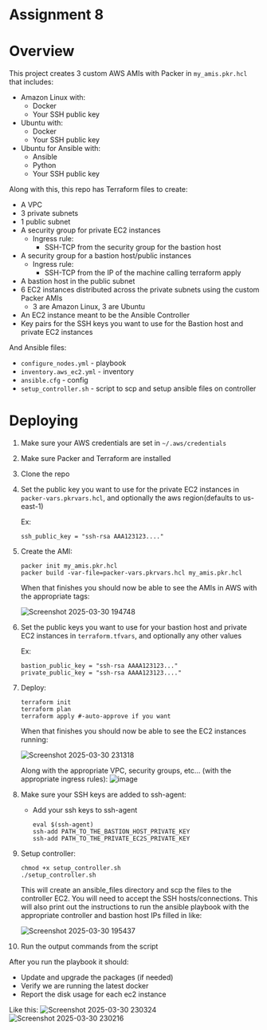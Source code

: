 # Assignment 8
# Overview
This project creates 3 custom AWS AMIs with Packer in ```my_amis.pkr.hcl``` that includes:
- Amazon Linux with:
    - Docker
    - Your SSH public key
- Ubuntu with:
    - Docker
    - Your SSH public key
- Ubuntu for Ansible with:
    - Ansible
    - Python
    - Your SSH public key

Along with this, this repo has Terraform files to create:
- A VPC
- 3 private subnets
- 1 public subnet
- A security group for private EC2 instances
    - Ingress rule:
        - SSH-TCP from the security group for the bastion host
- A security group for a bastion host/public instances
    - Ingress rule:
        - SSH-TCP from the IP of the machine calling terraform apply
- A bastion host in the public subnet
- 6 EC2 instances distributed across the private subnets using the custom Packer AMIs
    - 3 are Amazon Linux, 3 are Ubuntu
- An EC2 instance meant to be the Ansible Controller
- Key pairs for the SSH keys you want to use for the Bastion host and private EC2 instances

And Ansible files:
- ```configure_nodes.yml``` - playbook
- ```inventory.aws_ec2.yml``` - inventory
- ```ansible.cfg``` - config
- ```setup_controller.sh``` - script to scp and setup ansible files on controller

# Deploying
1. Make sure your AWS credentials are set in ```~/.aws/credentials```
2. Make sure Packer and Terraform are installed
3. Clone the repo
4. Set the public key you want to use for the private EC2 instances in ```packer-vars.pkrvars.hcl```, and optionally the aws region(defaults to us-east-1)

   Ex:
   ```
   ssh_public_key = "ssh-rsa AAA123123...."
   ```
5. Create the AMI:
   ```
   packer init my_amis.pkr.hcl
   packer build -var-file=packer-vars.pkrvars.hcl my_amis.pkr.hcl
   ```
   When that finishes you should now be able to see the AMIs in AWS with the appropriate tags:
   
   ![Screenshot 2025-03-30 194748](https://github.com/user-attachments/assets/10150dd5-f55e-48b6-887b-2961158de84e)
   
6. Set the public keys you want to use for your bastion host and private EC2 instances in ```terraform.tfvars```, and optionally any other values

   Ex:
   ```
   bastion_public_key = "ssh-rsa AAAA123123..."
   private_public_key = "ssh-rsa AAAA123123...."
   ```
7. Deploy:
   ```
   terraform init
   terraform plan
   terraform apply #-auto-approve if you want
   ```
   When that finishes you should now be able to see the EC2 instances running:
   
   ![Screenshot 2025-03-30 231318](https://github.com/user-attachments/assets/98173860-4241-4bb0-9474-3fa2a73598de)

   
   Along with the appropriate VPC, security groups, etc... (with the appropriate ingress rules):
   ![image](https://github.com/user-attachments/assets/d8faaa83-e16a-49b4-90a1-8edebab90365)
8. Make sure your SSH keys are added to ssh-agent:
   - Add your ssh keys to ssh-agent
      ```
      eval $(ssh-agent)
      ssh-add PATH_TO_THE_BASTION_HOST_PRIVATE_KEY
      ssh-add PATH_TO_THE_PRIVATE_EC2S_PRIVATE_KEY
      ```
9. Setup controller:
   ```
   chmod +x setup_controller.sh
   ./setup_controller.sh
   ```

   This will create an ansible_files directory and scp the files to the controller EC2. You will need to accept the SSH hosts/connections.
   This will also print out the instructions to run the ansible playbook with the appropriate controller and bastion host IPs filled in like:
   
   ![Screenshot 2025-03-30 195437](https://github.com/user-attachments/assets/e1a3cda5-b8b2-48df-b6fc-9b43125a4b81)

10. Run the output commands from the script

   After you run the playbook it should:
   - Update and upgrade the packages (if needed)
   - Verify we are running the latest docker
   - Report the disk usage for each ec2 instance
  
   Like this:
    ![Screenshot 2025-03-30 230324](https://github.com/user-attachments/assets/e54e94d5-0694-4e63-becf-c327cad03c25)
    ![Screenshot 2025-03-30 230216](https://github.com/user-attachments/assets/46e8f0df-4e5f-4154-b697-c1efd4c42dcb)



   
